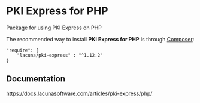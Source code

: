 # PKI Express for PHP

Package for using PKI Express on PHP

The recommended way to install **PKI Express for PHP** is through [Composer](http://getcomposer.org):

    "require": {
        "lacuna/pki-express" : "^1.12.2"
    }

## Documentation

https://docs.lacunasoftware.com/articles/pki-express/php/
